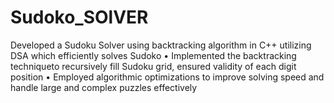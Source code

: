 # Sudoko_SOlVER
Developed a Sudoku Solver using backtracking algorithm in C++ utilizing DSA which efficiently solves Sudoko • Implemented the backtracking techniqueto recursively fill Sudoku grid, ensured validity of each digit position • Employed algorithmic optimizations to improve solving speed and handle large and complex puzzles effectively

